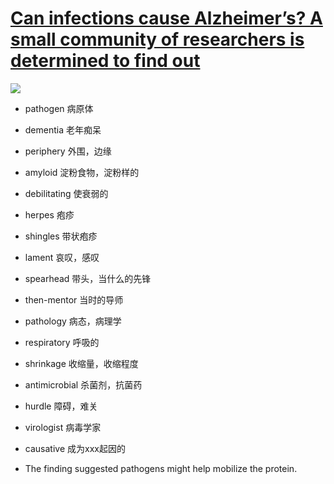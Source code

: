 # [Can infections cause Alzheimer’s? A small community of researchers is determined to find out](https://www.science.org/content/article/can-infections-cause-alzheimer-s-small-community-researchers-determined-find-out)

![](https://www.science.org/do/10.1126/science.z4j53ca/full/_20240802_nid_alzheimers_virus-1722450515307.jpg)

- pathogen 病原体
- dementia 老年痴呆
- periphery 外围，边缘
- amyloid 淀粉食物，淀粉样的
- debilitating 使衰弱的
- herpes 疱疹
- shingles 带状疱疹
- lament 哀叹，感叹

- spearhead 带头，当什么的先锋
- then-mentor 当时的导师
- pathology 病态，病理学
- respiratory 呼吸的
- shrinkage 收缩量，收缩程度
- antimicrobial 杀菌剂，抗菌药
- hurdle 障碍，难关
- virologist 病毒学家
- causative 成为xxx起因的



- The finding suggested pathogens might help mobilize the protein.